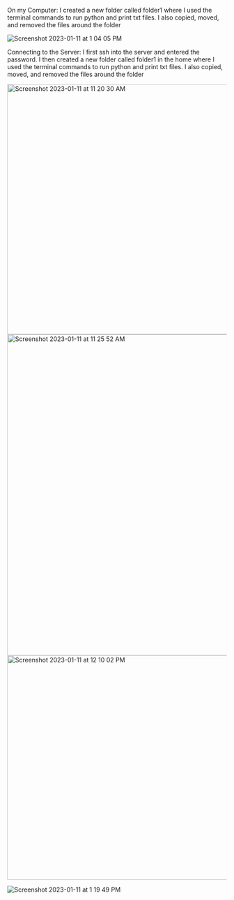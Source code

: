 On my Computer:
I created a new folder called folder1 where I used the terminal commands to run python and print txt files. I also copied, moved, and removed the files around the folder
<div></div>

![Screenshot 2023-01-11 at 1 04 05 PM](https://user-images.githubusercontent.com/43663025/211921200-f604ea71-c080-4d0d-82cc-38781952c767.png)

Connecting to the Server:
I first ssh into the server and entered the password. I then created a new folder called folder1 in the home where I used the terminal commands to run python and print txt files. I also copied, moved, and removed the files around the folder

<img width="573" alt="Screenshot 2023-01-11 at 11 20 30 AM" src="https://user-images.githubusercontent.com/43663025/211921210-3f7ca91d-4263-41e2-806f-ab4123028d41.png">
<img width="735" alt="Screenshot 2023-01-11 at 11 25 52 AM" src="https://user-images.githubusercontent.com/43663025/211921215-d27efceb-5ce8-40c8-bb96-8f31db5f43ef.png">
<img width="514" alt="Screenshot 2023-01-11 at 12 10 02 PM" src="https://user-images.githubusercontent.com/43663025/211921222-ce54ab67-ff25-4b8a-9cab-56c31608222f.png">

![Screenshot 2023-01-11 at 1 19 49 PM](https://user-images.githubusercontent.com/43663025/211921207-38039b0f-a226-4590-b022-02584b64c207.png)
